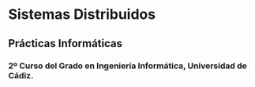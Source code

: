 # Sistemas Distribuidos
## Prácticas Informáticas
### 2º Curso del Grado en Ingeniería Informática, Universidad de Cádiz.
